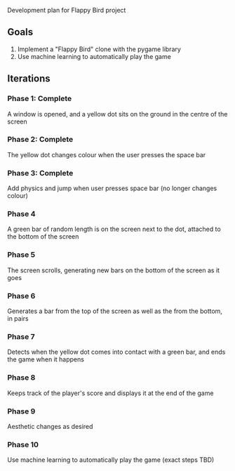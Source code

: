 
Development plan for Flappy Bird project

## Goals

1. Implement a "Flappy Bird" clone with the pygame library
2. Use machine learning to automatically play the game

## Iterations

### Phase 1: Complete

A window is opened, and a yellow dot sits on the ground in the centre
of the screen

### Phase 2: Complete

The yellow dot changes colour when the user presses the space bar

### Phase 3: Complete

Add physics and jump when user presses space bar (no longer changes
colour)

### Phase 4

A green bar of random length is on the screen next to the dot, attached
to the bottom of the screen

### Phase 5

The screen scrolls, generating new bars on the bottom of the screen as
it goes

### Phase 6

Generates a bar from the top of the screen as well as the
from the bottom, in pairs

### Phase 7

Detects when the yellow dot comes into contact with a green bar, and
ends the game when it happens

### Phase 8

Keeps track of the player's score and displays it at the end of the game

### Phase 9

Aesthetic changes as desired

### Phase 10

Use machine learning to automatically play the game (exact steps TBD)

